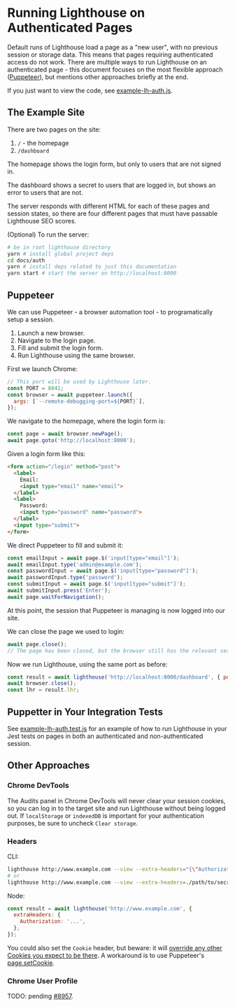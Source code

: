 # Running Lighthouse on Authenticated Pages

Default runs of Lighthouse load a page as a "new user", with no previous session or storage data. This means that pages requiring authenticated access do not work. There are multiple ways to run Lighthouse on an authenticated page - this document focuses on the most flexible approach ([Puppeteer](https://pptr.dev)), but mentions other approaches briefly at the end.

If you just want to view the code, see [example-lh-auth.js](./example-lh-auth.js).

## The Example Site

There are two pages on the site:

1. `/` - the homepage
2. `/dashboard`

The homepage shows the login form, but only to users that are not signed in.

The dashboard shows a secret to users that are logged in, but shows an error to users that are not.

The server responds with different HTML for each of these pages and session states, so there are four different pages that must have passable Lighthouse SEO scores.

(Optional) To run the server:
```sh
# be in root lighthouse directory
yarn # install global project deps
cd docs/auth
yarn # install deps related to just this documentation
yarn start # start the server on http://localhost:8000
```

## Puppeteer

We can use Puppeteer - a browser automation tool - to programatically setup a session.

1. Launch a new browser.
1. Navigate to the login page.
1. Fill and submit the login form.
1. Run Lighthouse using the same browser.

First we launch Chrome:
```js
// This port will be used by Lighthouse later.
const PORT = 8041;
const browser = await puppeteer.launch({
  args: [`--remote-debugging-port=${PORT}`],
});
```

We navigate to the homepage, where the login form is:
```js
const page = await browser.newPage();
await page.goto('http://localhost:8000');
```

Given a login form like this:
```html
<form action="/login" method="post">
  <label>
    Email:
    <input type="email" name="email">
  </label>
  <label>
    Password:
    <input type="password" name="password">
  </label>
  <input type="submit">
</form>
```

We direct Puppeteer to fill and submit it:
```js
const emailInput = await page.$('input[type="email"]');
await emailInput.type('admin@example.com');
const passwordInput = await page.$('input[type="password"]');
await passwordInput.type('password');
const submitInput = await page.$('input[type="submit"]');
await submitInput.press('Enter');
await page.waitForNavigation();
```

At this point, the session that Puppeteer is managing is now logged into our site.

We can close the page we used to login:
```js
await page.close();
// The page has been closed, but the browser still has the relevant session.
```

Now we run Lighthouse, using the same port as before:
```js
const result = await lighthouse('http://localhost:8000/dashboard', { port: PORT });
await browser.close();
const lhr = result.lhr;
```

## Puppetter in Your Integration Tests


See [example-lh-auth.test.js](./example-lh-auth.test.js) for an example of how to run Lighthouse in your Jest tests on pages in both an authenticated and non-authenticated session.

## Other Approaches

### Chrome DevTools

The Audits panel in Chrome DevTools will never clear your session cookies, so you can log in to the target site and run Lighthouse without being logged out. If `localStorage` or `indexedDB` is important for your authentication purposes, be sure to uncheck `Clear storage`.

### Headers

CLI:
```sh
lighthouse http://www.example.com --view --extra-headers="{\"Authorization\":\"...\"}"
# or
lighthouse http://www.example.com --view --extra-headers=./path/to/secret/headers.json
```

Node:
```js
const result = await lighthouse('http://www.example.com', {
  extraHeaders: {
    Authorization: '...',
  },
});
```

You could also set the `Cookie` header, but beware: it will [override any other Cookies you expect to be there](https://github.com/GoogleChrome/lighthouse/pull/9170). A workaround is to use Puppeteer's [page.setCookie](https://github.com/GoogleChrome/puppeteer/blob/master/docs/api.md#pagesetcookiecookies).

### Chrome User Profile

TODO: pending [#8957](https://github.com/GoogleChrome/lighthouse/issues/8957).
